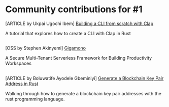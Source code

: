# Community contributions for #1

[ARTICLE by Ukpai Ugochi Ibem] [Building a CLI from scratch with Clap](https://medium.com/@ukpaiugochi0/building-a-cli-from-scratch-with-clapv3-fb9dc5938c82)

A tutorial that explores how to create a CLI with Clap in Rust

##

[OSS by Stephen Akinyemi] [Gigamono](https://github.com/gigamono)

A Secure Multi-Tenant Serverless Framework for Building Productivity Workspaces


## 

[ARTICLE by Boluwatife Ayodele Gbeminiyi] [Generate a Blockchain Key Pair Address in Rust](https://dev.to/yceethetechie/generate-a-blockchain-key-pair-address-in-rust-4871)

Walking through how to generate a blockchain key pair addresses with the rust programming language.
